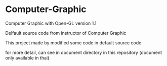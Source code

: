 # Computer-Graphic
Computer Graphic with Open-GL version 1.1

Delfault source code from instructor of Computer Graphic

This project made by modified some code in default source code

for more detail, can see in document directory in this repository (document only available in thai)
